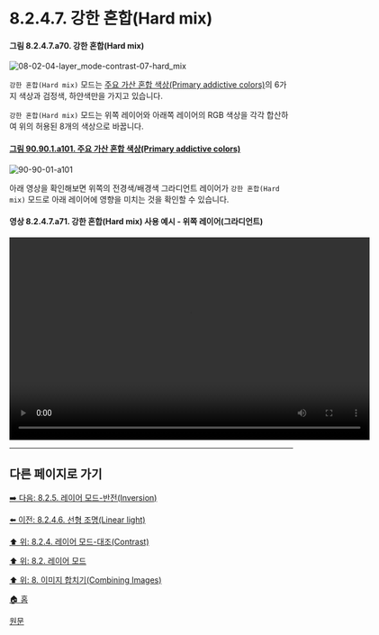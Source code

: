 # 8.2.4.7. 강한 혼합(Hard mix)

#### 그림 8.2.4.7.a70. 강한 혼합(Hard mix)
![08-02-04-layer_mode-contrast-07-hard_mix](https://github.com/wonder13662/gimp/assets/15767104/87b0abaf-9ebe-428f-95e5-8e7a32a644fd)

`강한 혼합(Hard mix)` 모드는 [주요 가산 혼합 색상(Primary addictive colors)](./05-01-image-types.md#90-90-01-a101)의 6가지 색상과 검정색, 하얀색만을 가지고 있습니다.

`강한 혼합(Hard mix)` 모드는 위쪽 레이어와 아래쪽 레이어의 RGB 색상을 각각 합산하여 위의 허용된 8개의 색상으로 바꿉니다.

<a id="90-90-01-a101"></a>

#### [그림 90.90.1.a101. 주요 가산 혼합 색상(Primary addictive colors)](./90-90-01-color_model.md#90-90-01-a101)
![90-90-01-a101](https://github.com/wonder13662/gimp/assets/15767104/20ee4023-afb8-4233-8d2b-70c46d5924c8)

아래 영상을 확인해보면 위쪽의 전경색/배경색 그라디언트 레이어가 `강한 혼합(Hard mix)` 모드로 아래 레이어에 영향을 미치는 것을 확인할 수 있습니다.

#### 영상 8.2.4.7.a71. 강한 혼합(Hard mix) 사용 예시 - 위쪽 레이어(그라디언트)
<video controls="controls" width="640" height="360" src="https://github.com/wonder13662/gimp/assets/15767104/15c11aac-f206-4c24-af4d-41620a32433c"></video>

***

## 다른 페이지로 가기

[➡️ 다음: 8.2.5. 레이어 모드-반전(Inversion)](./08-02-05-00-inversion-layer-modes.md)

[⬅️ 이전: 8.2.4.6. 선형 조명(Linear light)](./08-02-04-06-linear_light.md)

[⬆️ 위: 8.2.4. 레이어 모드-대조(Contrast)](./08-02-04-00-contrast-layer-modes.md)

[⬆️ 위: 8.2. 레이어 모드](./08-02-00-layer_modes.md)

[⬆️ 위: 8. 이미지 합치기(Combining Images)](./08-00-combining-images.md)

[🏠 홈](./00-home.md)

[원문](https://docs.gimp.org/2.10/ko/layer-mode-group-contrast.html#layer-mode-hard-mix)
